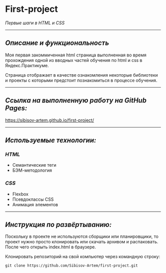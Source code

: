 # **First-project**
*Первые шаги в HTML и CSS*

---
## ***Описание и функциональность***

Моя первая закоммиченная html страница выполненная во время прохождения одной из вводных частей обучения по html и css в Яндекс.Практикуме.

Страница отображает в качестве ознакомления некоторые библиотеки и проекты с которыми предстоит познакомиться в процессе обучения.

---
## ***Ссылка на выполненную работу на GitHub Pages:***
https://sibisov-artem.github.io/first-project/
<!-- ### *Скриншот выполненной работы:*
![Desktop screenshot](./screenshot/screenshot.png) -->
---

## ***Используемые технологии:***
### *HTML*
* Семантические теги
* БЭМ-методология
### *СSS*
* Flexbox
* Псевдоклассы CSS
* Анимация элементов
---
## ***Инструкция по развёртыванию:***
Поскольку в проекте не используются сборщики или планировщики, то проект нужно просто клонировать или скачать архивом и распаковать. После чего открыть index.html в браузере.

Клонировать репозиторий на свой компьютер через командную строку:
```
git clone https://github.com/Sibisov-Artem/first-project.git
```

<!-- 
- Инструкция по развёртыванию и системные требования (версия языка, нужные для работы расширения). Это важно, чтобы запустить код и проверить, что он действительно работает.
- Планы по доработке проекта, если они есть. Не общее «провести рефакторинг», а «исправить X с помощью Y, чтобы получить Z». Чем конкретнее — тем лучше.
- Можно добавить обширную документацию проекта, настройку CI для его запуска, список людей, которые над ним трудились. Но это касается крупных проектов и не нужно для первых учебных примеров кода. 
-->

